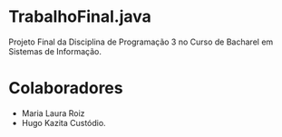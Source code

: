 # TrabalhoFinal.java

Projeto Final da Disciplina de Programação 3 no Curso de Bacharel em Sistemas de Informação.

# Colaboradores

* Maria Laura Roiz 
* Hugo Kazita Custódio.
